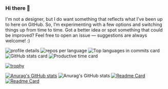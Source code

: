 ### Hi there 👋

I'm not a designer, but I do want something that reflects what I’ve been up to here on GitHub. So, I’m experimenting with a few options and switching things up from time to time. Got a better idea or spot something that could be improved? Feel free to open an issue — suggestions are always welcome! :)
<!--
**RandallFlagg/RandallFlagg** is a ✨ _special_ ✨ repository because its `README.md` (this file) appears on your GitHub profile.

Here are some ideas to get you started:

- 🔭 I’m currently working on ...
- 🌱 I’m currently learning ...
- 👯 I’m looking to collaborate on ...
- 🤔 I’m looking for help with ...
- 💬 Ask me about ...
- 📫 How to reach me: ...
- 😄 Pronouns: ...
- ⚡ Fun fact: ...
-->
<!-- https://github.com/vn7n24fzkq/github-profile-summary-cards -->
![profile details](https://github-profile-summary-cards.vercel.app/api/cards/profile-details?username=RandallFlagg&theme=nord_bright)
![repos per language](https://github-profile-summary-cards.vercel.app/api/cards/repos-per-language?username=RandallFlagg&theme=nord_bright&exclude=)
![Top languages in commits card](http://github-profile-summary-cards.vercel.app/api/cards/most-commit-language?username=RandallFlagg&theme=nord_bright&exclude=)
![GitHub stats card](http://github-profile-summary-cards.vercel.app/api/cards/stats?username=RandallFlagg&theme=nord_bright)
![Productive time card](http://github-profile-summary-cards.vercel.app/api/cards/productive-time?username=RandallFlagg&theme=nord_bright&utcOffset=+1)

[![trophy](https://github-profile-trophy.vercel.app/?username=RandallFlagg)](https://github.com/ryo-ma/github-profile-trophy)

<!-- https://github.com/anuraghazra/github-readme-stats -->
[![Anurag's GitHub stats](https://github-readme-stats.vercel.app/api?username=RandallFlagg&show_icons=true&theme=radical&count_private=false)](https://github.com/anuraghazra/github-readme-stats#gh-dark-mode-only) ![Anurag's GitHub stats](https://github-readme-stats.vercel.app/api?username=RandallFlagg&show_icons=true&count_private=true#gh-light-mode-only)
[![Readme Card](https://github-readme-stats.vercel.app/api/pin/?username=RandallFlagg&repo=IdSharpCore)](https://github.com/anuraghazra/github-readme-stats#gh-dark-mode-only) [![Readme Card](https://github-readme-stats.vercel.app/api/pin/?username=RandallFlagg&repo=LogExpert)](https://github.com/anuraghazra/github-readme-stats)
<!-- ![Anurag's GitHub stats](https://github-readme-stats.vercel.app/api?username=RandallFlagg&hide=contribs,prs) -->
<!-- ![Anurag's GitHub stats](https://github-readme-stats.vercel.app/api?username=RandallFlagg&count_private=true) -->
